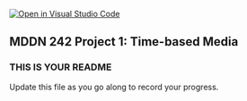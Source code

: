 [![Open in Visual Studio Code](https://classroom.github.com/assets/open-in-vscode-718a45dd9cf7e7f842a935f5ebbe5719a5e09af4491e668f4dbf3b35d5cca122.svg)](https://classroom.github.com/online_ide?assignment_repo_id=11439578&assignment_repo_type=AssignmentRepo)
## MDDN 242 Project 1: Time-based Media  

### THIS IS YOUR README

Update this file as you go along to record your progress.
